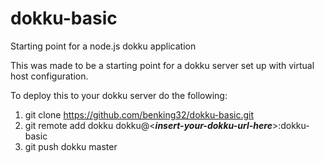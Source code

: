 # dokku-basic
Starting point for a node.js dokku application

This was made to be a starting point for a dokku server set up with virtual host configuration.

To deploy this to your dokku server do the following:

1. git clone https://github.com/benking32/dokku-basic.git
2. git remote add dokku dokku@<___insert-your-dokku-url-here___>:dokku-basic
3. git push dokku master
